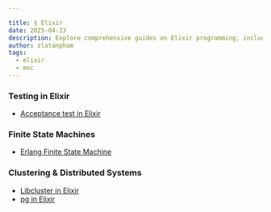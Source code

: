 ```yaml
---

title: § Elixir
date: 2025-04-23
description: Explore comprehensive guides on Elixir programming, including testing, finite state machines, clustering, process groups, and PostgreSQL integration to enhance your Elixir development skills.
author: zlatanpham
tags:
  - elixir
  - moc
---
```


### Testing in Elixir

- [Acceptance test in Elixir](acceptance-test-in-elixir.md)

### Finite State Machines

- [Erlang Finite State Machine](erlang-fsm.md)

### Clustering & Distributed Systems

- [Libcluster in Elixir](libcluster-in-elixir.md)
- [pg in Elixir](pg-in-elixir.md)
